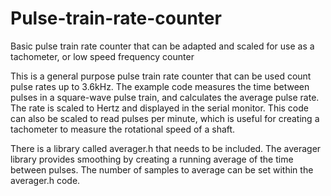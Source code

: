 # Pulse-train-rate-counter
Basic pulse train rate counter that can be adapted and scaled for use as a tachometer, or low speed frequency counter

This is a general purpose pulse train rate counter that can be used count pulse rates up to 3.6kHz. The example code measures the time between pulses in a square-wave pulse train, and calculates the average pulse rate. The rate is scaled to Hertz and displayed in the serial monitor.  This code can also be scaled to read pulses per minute, which is useful for creating a tachometer to measure the rotational speed of a shaft.

There is a library called averager.h that needs to be included.  The averager library provides smoothing by creating a running average of the time between pulses.  The number of samples to average can be set within the averager.h code.
